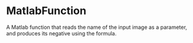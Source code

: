 # MatlabFunction
A Matlab function that reads the name of the input image as a parameter, and produces its negative using the formula.
